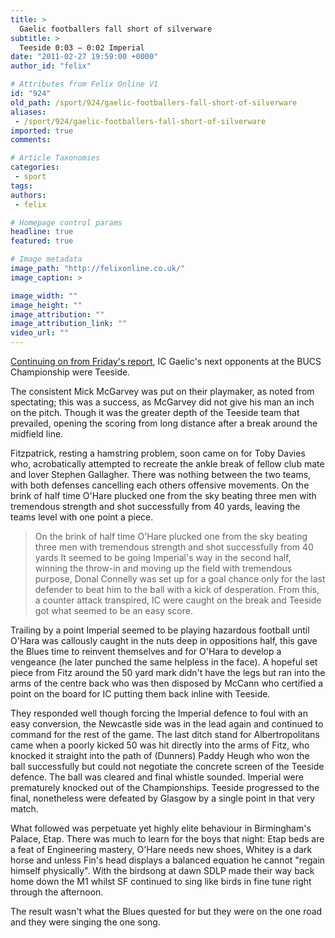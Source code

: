 ```yaml
---
title: >
  Gaelic footballers fall short of silverware
subtitle: >
  Teeside 0:03 – 0:02 Imperial
date: "2011-02-27 19:59:00 +0000"
author_id: "felix"

# Attributes from Felix Online V1
id: "924"
old_path: /sport/924/gaelic-footballers-fall-short-of-silverware
aliases:
 - /sport/924/gaelic-footballers-fall-short-of-silverware
imported: true
comments:

# Article Taxonomies
categories:
 - sport
tags:
authors:
 - felix

# Homepage control params
headline: true
featured: true

# Image metadata
image_path: "http://felixonline.co.uk/"
image_caption: >

image_width: ""
image_height: ""
image_attribution: ""
image_attribution_link: ""
video_url: ""
---
```


[Continuing on from Friday's report](http://felixonline.co.uk/sport/890/gaelic-sports-football-go-to-birmingham-/), IC Gaelic's next opponents at the BUCS Championship were Teeside.

The consistent Mick McGarvey was put on their playmaker, as noted from spectating; this was a success, as McGarvey did not give his man an inch on the pitch. Though it was the greater depth of the Teeside team that prevailed, opening the scoring from long distance after a break around the midfield line.

Fitzpatrick, resting a hamstring problem, soon came on for Toby Davies who, acrobatically attempted to recreate the ankle break of fellow club mate and lover Stephen Gallagher. There was nothing between the two teams, with both defenses cancelling each others offensive movements. On the brink of half time O'Hare plucked one from the sky beating three men with tremendous strength and shot successfully from 40 yards, leaving the teams level with one point a piece.
> On the brink of half time O'Hare plucked one from the sky beating three men with tremendous strength and shot successfully from 40 yards
It seemed to be going Imperial's way in the second half, winning the throw-in and moving up the field with tremendous purpose, Donal Connelly was set up for a goal chance only for the last defender to beat him to the ball with a kick of desperation. From this, a counter attack transpired, IC were caught on the break and Teeside got what seemed to be an easy score.

Trailing by a point Imperial seemed to be playing hazardous football until O'Hara was callously caught in the nuts deep in oppositions half, this gave the Blues time to reinvent themselves and for O'Hara to develop a vengeance (he later punched the same helpless in the face). A hopeful set piece from Fitz around the 50 yard mark didn't have the legs but ran into the arms of the centre back who was then disposed by McCann who certified a point on the board for IC putting them back inline with Teeside.

They responded well though forcing the Imperial defence to foul with an easy conversion, the Newcastle side was in the lead again and continued to command for the rest of the game. The last ditch stand for Albertropolitans came when a poorly kicked 50 was hit directly into the arms of Fitz, who knocked it straight into the path of (Dunners) Paddy Heugh who won the ball successfully but could not negotiate the concrete screen of the Teeside defence. The ball was cleared and final whistle sounded. Imperial were prematurely knocked out of the Championships. Teeside progressed to the final, nonetheless were defeated by Glasgow by a single point in that very match.

What followed was perpetuate yet highly elite behaviour in Birmingham's Palace, Etap. There was much to learn for the boys that night: Etap beds are a feat of Engineering mastery, O'Hare needs new shoes, Whitey is a dark horse and unless Fin's head displays a balanced equation he cannot "regain himself physically". With the birdsong at dawn SDLP made their way back home down the M1 whilst SF continued to sing like birds in fine tune right through the afternoon.

The result wasn't what the Blues quested for but they were on the one road and they were singing the one song.
